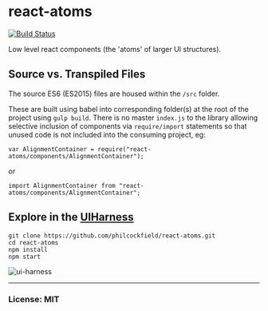 # react-atoms
[![Build Status](https://travis-ci.org/philcockfield/react-atoms.svg?branch=master)](https://travis-ci.org/philcockfield/react-atoms)

Low level react components (the 'atoms' of larger UI structures).




## Source vs. Transpiled Files
The source ES6 (ES2015) files are housed within the `/src` folder.  

These are built using babel into corresponding folder(s) at the root of the project using `gulp build`.
There is no master `index.js` to the library allowing selective inclusion of components via `require/import` statements
so that unused code is not included into the consuming project, eg:

    var AlignmentContainer = require("react-atoms/components/AlignmentContainer");

or

    import AlignmentContainer from "react-atoms/components/AlignmentContainer";


## Explore in the [UIHarness](http://uiharness.com/)
    git clone https://github.com/philcockfield/react-atoms.git
    cd react-atoms
    npm install
    npm start

![ui-harness](https://cloud.githubusercontent.com/assets/185555/10385888/688768d0-6e04-11e5-9263-2e9469e652d9.png)




---
### License: MIT
